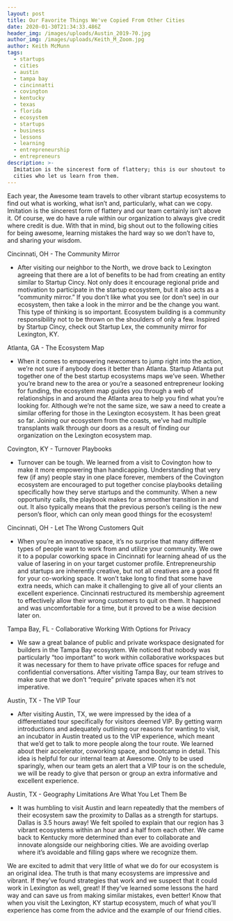 ```yaml
---
layout: post
title: Our Favorite Things We've Copied From Other Cities
date: 2020-01-30T21:34:33.486Z
header_img: /images/uploads/Austin_2019-70.jpg
author_img: /images/uploads/Keith_M_Zoom.jpg
author: Keith McMunn
tags:
  - startups
  - cities
  - austin
  - tampa bay
  - cincinnatti
  - covington
  - kentucky
  - texas
  - florida
  - ecosystem
  - startups
  - business
  - lessons
  - learning
  - entrepreneurship
  - entrepreneurs
description: >-
  Imitation is the sincerest form of flattery; this is our shoutout to the
  cities who let us learn from them.
---
```



Each year, the Awesome team travels to other vibrant startup ecosystems to find out what is working, what isn’t and, particularly, what can we copy. Imitation is the sincerest form of flattery and our team certainly isn’t above it. Of course, we do have a rule within our organization to always give credit where credit is due. With that in mind, big shout out to the following cities for being awesome, learning mistakes the hard way so we don’t have to, and sharing your wisdom.



Cincinnati, OH - The Community Mirror

* After visiting our neighbor to the North, we drove back to Lexington agreeing that there are a lot of benefits to be had from creating an entity similar to Startup Cincy. Not only does it encourage regional pride and motivation to participate in the startup ecosystem, but it also acts as a “community mirror.” If you don’t like what you see (or don’t see) in our ecosystem, then take a look in the mirror and be the change you want. This type of thinking is so important. Ecosystem building is a community responsibility not to be thrown on the shoulders of only a few. Inspired by Startup Cincy, check out Startup Lex, the community mirror for Lexington, KY.



Atlanta, GA - The Ecosystem Map

* When it comes to empowering newcomers to jump right into the action, we’re not sure if anybody does it better than Atlanta. Startup Atlanta put together one of the best startup ecosystems maps we’ve seen. Whether you’re brand new to the area or you’re a seasoned entrepreneur looking for funding, the ecosystem map guides you through a web of relationships in and around the Atlanta area to help you find what you’re looking for. Although we’re not the same size, we saw a need to create a similar offering for those in the Lexington ecosystem. It has been great so far. Joining our ecosystem from the coasts, we’ve had multiple transplants walk through our doors as a result of finding our organization on the Lexington ecosystem map.



Covington, KY - Turnover Playbooks

* Turnover can be tough. We learned from a visit to Covington how to make it more empowering than handicapping. Understanding that very few (if any) people stay in one place forever, members of the Covington ecosystem are encouraged to put together concise playbooks detailing specifically how they serve startups and the community. When a new opportunity calls, the playbook makes for a smoother transition in and out. It also typically means that the previous person’s ceiling is the new person’s floor, which can only mean good things for the ecosystem!



Cincinnati, OH - Let The Wrong Customers Quit

* When you’re an innovative space, it’s no surprise that many different types of people want to work from and utilize your community. We owe it to a popular coworking space in Cincinnati for learning ahead of us the value of lasering in on your target customer profile. Entrepreneurship and startups are inherently creative, but not all creatives are a good fit for your co-working space. It won’t take long to find that some have extra needs, which can make it challenging to give all of your clients an excellent experience. Cincinnati restructured its membership agreement to effectively allow their wrong customers to quit on them. It happened and was uncomfortable for a time, but it proved to be a wise decision later on.



Tampa Bay, FL - Collaborative Working With Options for Privacy

* We saw a great balance of public and private workspace designated for builders in the Tampa Bay ecosystem. We noticed that nobody was particularly “too important” to work within collaborative workspaces but it was necessary for them to have private office spaces for refuge and confidential conversations. After visiting Tampa Bay, our team strives to make sure that we don’t “require” private spaces when it’s not imperative.



Austin, TX - The VIP Tour

* After visiting Austin, TX, we were impressed by the idea of a differentiated tour specifically for visitors deemed VIP. By getting warm introductions and adequately outlining our reasons for wanting to visit, an incubator in Austin treated us to the VIP experience, which meant that we’d get to talk to more people along the tour route. We learned about their accelerator, coworking space, and bootcamp in detail. This idea is helpful for our internal team at Awesome. Only to be used sparingly, when our team gets an alert that a VIP tour is on the schedule, we will be ready to give that person or group an extra informative and excellent experience.



Austin, TX - Geography Limitations Are What You Let Them Be

* It was humbling to visit Austin and learn repeatedly that the members of their ecosystem saw the proximity to Dallas as a strength for startups. Dallas is 3.5 hours away! We felt spoiled to explain that our region has 3 vibrant ecosystems within an hour and a half from each other. We came back to Kentucky more determined than ever to collaborate and innovate alongside our neighboring cities. We are avoiding overlap where it’s avoidable and filling gaps where we recognize them.



We are excited to admit that very little of what we do for our ecosystem is an original idea. The truth is that many ecosystems are impressive and vibrant. If they’ve found strategies that work and we suspect that it could work in Lexington as well, great! If they’ve learned some lessons the hard way and can save us from making similar mistakes, even better! Know that when you visit the Lexington, KY startup ecosystem, much of what you’ll experience has come from the advice and the example of our friend cities.
